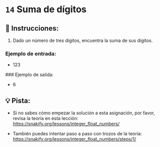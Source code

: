 # `14` Suma de dígitos

## 📝 Instrucciones:

1. Dado un número de tres dígitos, encuentra la suma de sus dígitos.

### Ejemplo de entrada:
 
 - 123

### Ejemplo de salida:

- 6

## 💡 Pista:

+ Si no sabes cómo empezar la solución a esta asignación, por favor, revisa la teoría en esta lección:
https://snakify.org/lessons/integer_float_numbers/

+ También puedes intentar paso a paso con trozos de la teoría:
https://snakify.org/lessons/integer_float_numbers/steps/1/